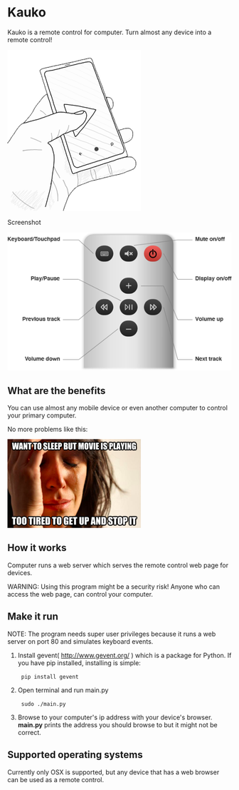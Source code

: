 Kauko
=====

Kauko is a remote control for computer. Turn almost any device into a remote control!

![LOGO](https://github.com/kimmobrunfeldt/kauko/raw/master/static/img/kauko.png)

Screenshot

![SCREENSHOT](https://github.com/kimmobrunfeldt/kauko/raw/master/static/img/screenshot.png)


What are the benefits
---------------------

You can use almost any mobile device or even another computer to control your primary computer.

No more problems like this:

![PROBLEM](https://github.com/kimmobrunfeldt/kauko/raw/master/static/img/problem.png)

How it works
------------

Computer runs a web server which serves the remote control web page for devices.

WARNING: Using this program might be a security risk! Anyone who can access the web page, can control your computer.

Make it run
-----------

NOTE: The program needs super user privileges because it runs a web server on port 80 and simulates keyboard events.

1. Install gevent( http://www.gevent.org/ ) which is a package for Python. If you have pip installed, installing is simple:

        pip install gevent

2. Open terminal and run main.py

        sudo ./main.py

3. Browse to your computer's ip address with your device's browser.
   **main.py** prints the address you should browse to but it might not be correct.


Supported operating systems
----------------------------

Currently only OSX is supported, but any device that has a web browser can be used as a remote control.
